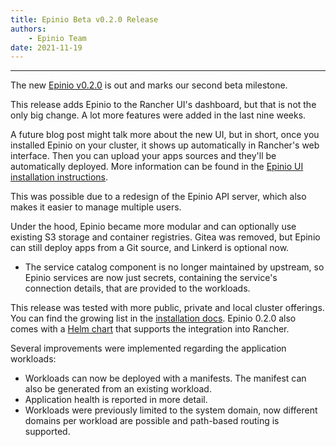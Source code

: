 ```yaml
---
title: Epinio Beta v0.2.0 Release
authors:
    - Epinio Team
date: 2021-11-19
---
```

-------------------------------------

The new [Epinio v0.2.0](https://github.com/epinio/epinio/releases) is out and marks our second beta milestone.

This release adds Epinio to the Rancher UI's dashboard, but that is not the only big change. A lot more features were added in the last nine weeks.

A future blog post might talk more about the new UI, but in short, once you installed Epinio on your cluster, it shows up automatically in Rancher's web interface. Then you can upload your apps sources and they'll be automatically deployed. More information can be found in the [Epinio UI installation instructions](https://github.com/epinio/ui/blob/beta2/README.md).

This was possible due to a redesign of the Epinio API server, which also makes it easier to manage multiple users.

Under the hood, Epinio became more modular and can optionally use existing S3 storage and container registries.
Gitea was removed, but Epinio can still deploy apps from a Git source, and Linkerd is optional now.

* The service catalog component is no longer maintained by upstream, so Epinio services are now just secrets, containing the service's connection details, that are provided to the workloads.

This release was tested with more public, private and local cluster offerings. You can find the growing list in the [installation docs](https://docs.epinio.io/installation/installation.html#installation-on-specific-kubernetes-offerings).
Epinio 0.2.0 also comes with a [Helm chart](https://artifacthub.io/packages/helm/epinio/epinio) that supports the integration into Rancher.


Several improvements were implemented regarding the application workloads:
* Workloads can now be deployed with a manifests. The manifest can also be generated from an existing workload.
* Application health is reported in more detail.
* Workloads were previously limited to the system domain, now different domains per workload are possible and path-based routing is supported.
